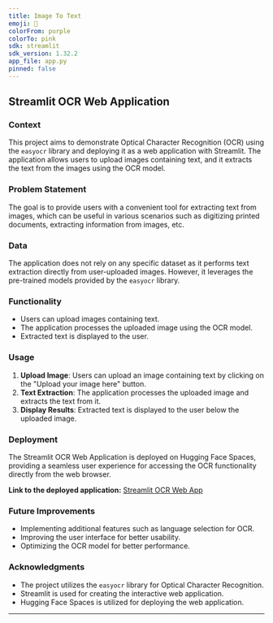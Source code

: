```yaml
---
title: Image To Text
emoji: 💩
colorFrom: purple
colorTo: pink
sdk: streamlit
sdk_version: 1.32.2
app_file: app.py
pinned: false
---
```



## Streamlit OCR Web Application

### Context
This project aims to demonstrate Optical Character Recognition (OCR) using the `easyocr` library and deploying it as a web application with Streamlit. The application allows users to upload images containing text, and it extracts the text from the images using the OCR model.

### Problem Statement
The goal is to provide users with a convenient tool for extracting text from images, which can be useful in various scenarios such as digitizing printed documents, extracting information from images, etc.

### Data
The application does not rely on any specific dataset as it performs text extraction directly from user-uploaded images. However, it leverages the pre-trained models provided by the `easyocr` library.

### Functionality
- Users can upload images containing text.
- The application processes the uploaded image using the OCR model.
- Extracted text is displayed to the user.

### Usage
1. **Upload Image**: Users can upload an image containing text by clicking on the "Upload your image here" button.
2. **Text Extraction**: The application processes the uploaded image and extracts the text from it.
3. **Display Results**: Extracted text is displayed to the user below the uploaded image.

### Deployment
The Streamlit OCR Web Application is deployed on Hugging Face Spaces, providing a seamless user experience for accessing the OCR functionality directly from the web browser.

**Link to the deployed application:** [Streamlit OCR Web App](https://huggingface.co/spaces/canoris/image_to_text)

### Future Improvements
- Implementing additional features such as language selection for OCR.
- Improving the user interface for better usability.
- Optimizing the OCR model for better performance.

### Acknowledgments
- The project utilizes the `easyocr` library for Optical Character Recognition.
- Streamlit is used for creating the interactive web application.
- Hugging Face Spaces is utilized for deploying the web application.

---
